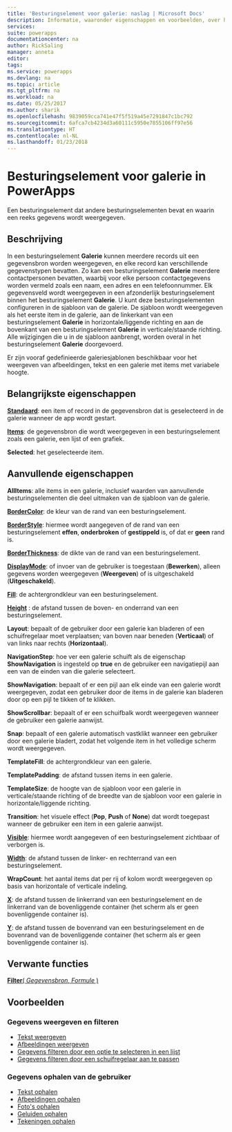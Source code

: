 ```yaml
---
title: 'Besturingselement voor galerie: naslag | Microsoft Docs'
description: Informatie, waaronder eigenschappen en voorbeelden, over het besturingselement Galerie
services: 
suite: powerapps
documentationcenter: na
author: RickSaling
manager: anneta
editor: 
tags: 
ms.service: powerapps
ms.devlang: na
ms.topic: article
ms.tgt_pltfrm: na
ms.workload: na
ms.date: 05/25/2017
ms.author: sharik
ms.openlocfilehash: 9839059cca741e47f5f519a45e7291847c1bc792
ms.sourcegitcommit: 6afca7cb4234d3a60111c5950e7855106ff97e56
ms.translationtype: HT
ms.contentlocale: nl-NL
ms.lasthandoff: 01/23/2018
---
```

# <a name="gallery-control-in-powerapps"></a>Besturingselement voor galerie in PowerApps
Een besturingselement dat andere besturingselementen bevat en waarin een reeks gegevens wordt weergegeven.

## <a name="description"></a>Beschrijving
In een besturingselement **Galerie** kunnen meerdere records uit een gegevensbron worden weergegeven, en elke record kan verschillende gegevenstypen bevatten. Zo kan een besturingselement **Galerie** meerdere contactpersonen bevatten, waarbij voor elke persoon contactgegevens worden vermeld zoals een naam, een adres en een telefoonnummer. Elk gegevensveld wordt weergegeven in een afzonderlijk besturingselement binnen het besturingselement **Galerie**. U kunt deze besturingselementen configureren in de sjabloon van de galerie. De sjabloon wordt weergegeven als het eerste item in de galerie, aan de linkerkant van een besturingselement **Galerie** in horizontale/liggende richting en aan de bovenkant van een besturingselement **Galerie** in verticale/staande richting. Alle wijzigingen die u in de sjabloon aanbrengt, worden overal in het besturingselement **Galerie** doorgevoerd.

Er zijn vooraf gedefinieerde galeriesjablonen beschikbaar voor het weergeven van afbeeldingen, tekst en een galerie met items met variabele hoogte.

## <a name="key-properties"></a>Belangrijkste eigenschappen
**[Standaard](properties-core.md)**: een item of record in de gegevensbron dat is geselecteerd in de galerie wanneer de app wordt gestart.

**[Items](properties-core.md)**: de gegevensbron die wordt weergegeven in een besturingselement zoals een galerie, een lijst of een grafiek.

**Selected**: het geselecteerde item.

## <a name="additional-properties"></a>Aanvullende eigenschappen
**AllItems**: alle items in een galerie, inclusief waarden van aanvullende besturingselementen die deel uitmaken van de sjabloon van de galerie.

**[BorderColor](properties-color-border.md)**: de kleur van de rand van een besturingselement.

**[BorderStyle](properties-color-border.md)**: hiermee wordt aangegeven of de rand van een besturingselement **effen**, **onderbroken** of **gestippeld** is, of dat er **geen** rand is.

**[BorderThickness](properties-color-border.md)**: de dikte van de rand van een besturingselement.

**[DisplayMode](properties-core.md)**: of invoer van de gebruiker is toegestaan (**Bewerken**), alleen gegevens worden weergegeven (**Weergeven**) of is uitgeschakeld (**Uitgeschakeld**).

**[Fill](properties-color-border.md)**: de achtergrondkleur van een besturingselement.

**[Height](properties-size-location.md)** : de afstand tussen de boven- en onderrand van een besturingselement.

**Layout**: bepaalt of de gebruiker door een galerie kan bladeren of een schuifregelaar moet verplaatsen; van boven naar beneden (**Verticaal**) of van links naar rechts (**Horizontaal**).

**NavigationStep**: hoe ver een galerie schuift als de eigenschap **ShowNavigation** is ingesteld op **true** en de gebruiker een navigatiepijl aan een van de einden van die galerie selecteert.

**ShowNavigation**: bepaalt of er een pijl aan elk einde van een galerie wordt weergegeven, zodat een gebruiker door de items in de galerie kan bladeren door op een pijl te tikken of te klikken.

**ShowScrollbar**: bepaalt of er een schuifbalk wordt weergegeven wanneer de gebruiker een galerie aanwijst.

**Snap**: bepaalt of een galerie automatisch vastklikt wanneer een gebruiker door een galerie bladert, zodat het volgende item in het volledige scherm wordt weergegeven.

**TemplateFill**: de achtergrondkleur van een galerie.

**TemplatePadding**: de afstand tussen items in een galerie.

**TemplateSize**: de hoogte van de sjabloon voor een galerie in verticale/staande richting of de breedte van de sjabloon voor een galerie in horizontale/liggende richting.

**Transition**: het visuele effect (**Pop**, **Push** of **None**) dat wordt toegepast wanneer de gebruiker een item in een galerie aanwijst.

**[Visible](properties-core.md)**: hiermee wordt aangegeven of een besturingselement zichtbaar of verborgen is.

**[Width](properties-size-location.md)**: de afstand tussen de linker- en rechterrand van een besturingselement.

**WrapCount**: het aantal items dat per rij of kolom wordt weergegeven op basis van horizontale of verticale indeling.

**[X](properties-size-location.md)**: de afstand tussen de linkerrand van een besturingselement en de linkerrand van de bovenliggende container (het scherm als er geen bovenliggende container is).

**[Y](properties-size-location.md)**: de afstand tussen de bovenrand van een besturingselement en de bovenrand van de bovenliggende container (het scherm als er geen bovenliggende container is).

## <a name="related-functions"></a>Verwante functies
[**Filter**( *Gegevensbron*, *Formule* )](../functions/function-filter-lookup.md)

## <a name="examples"></a>Voorbeelden
### <a name="show-and-filter-data"></a>Gegevens weergeven en filteren
* [Tekst weergeven](control-text-box.md#show-data-in-a-gallery)
* [Afbeeldingen weergeven](control-image.md#show-a-set-of-images-from-a-data-source)
* [Gegevens filteren door een optie te selecteren in een lijst](control-drop-down.md#example)
* [Gegevens filteren door een schuifregelaar aan te passen](control-slider.md#example)

### <a name="get-data-from-the-user"></a>Gegevens ophalen van de gebruiker
* [Tekst ophalen](control-text-input.md#collect-data)
* [Afbeeldingen ophalen](control-add-picture.md#add-images-to-an-image-gallery-control)
* [Foto's ophalen](control-camera.md#example)
* [Geluiden ophalen](control-microphone.md#example)
* [Tekeningen ophalen](control-pen-input.md#create-a-set-of-images)

